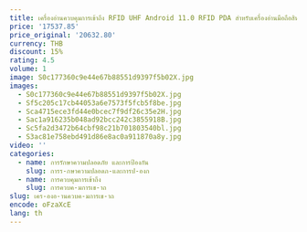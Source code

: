 ```yaml
---
title: เครื่องอ่านควบคุมการเข้าถึง RFID UHF Android 11.0 RFID PDA สําหรับเครื่องอ่านมือถือสินค้าคงคลัง
price: '17537.85'
price_original: '20632.80'
currency: THB
discount: 15%
rating: 4.5
volume: 1
image: S0c177360c9e44e67b88551d9397f5b02X.jpg
images:
  - S0c177360c9e44e67b88551d9397f5b02X.jpg
  - Sf5c205c17cb44053a6e7573f5fcb5f8be.jpg
  - Sca4715ece3fd44e0bcec7f9df26c35e2H.jpg
  - Sac1a916235b048ad92bcc242c3855918B.jpg
  - Sc5fa2d3472b64cbf98c21b701803540bl.jpg
  - S3ac81e758ebd491d86e8ac0a911870a8y.jpg
video: ''
categories:
  - name: การรักษาความปลอดภัย และการป้องกัน
    slug: การร-กษาความปลอดภ-และการป-องก
  - name: การควบคุมการเข้าถึง
    slug: การควบค-มการเข-าถ
slug: เคร-องอ-านควบค-มการเข-าถ
encode: oFzaXcE
lang: th
---
```

  
